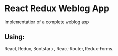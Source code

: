 # React Redux Weblog App

Implementation of a complete weblog app

## Using:
React, Redux, Bootstarp , React-Router, Redux-Forms.
